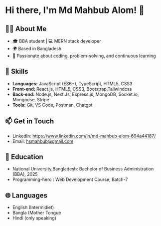 # Hi there, I'm Md Mahbub Alom! 👋

## 🧑‍💻 About Me

- 🎓 BBA student | 💻 MERN stack developer
- 🌍 Based in Bangladesh
- 🌱 Passionate about coding, problem-solving, and continuous learning

## 🚀 Skills

- **Languages:** JavaScript (ES6+), TypeScript, HTML5, CSS3
- **Front-end:** React.js, HTML5, CSS3, Bootstrap,Tailwindcss
- **Back-end:** Node.js, Next.Js, Express.js, MongoDB, Socket.io, Mongoose, Stripe
- **Tools:** Git, VS Code, Postman, Chatgpt


## 📫 Get in Touch

- LinkedIn: https://www.linkedin.com/in/md-mahbub-alom-694a44187/
- Email: hsmahbub@gmail.com


## 🌱 Education

- National University,Bangladesh: Bachelor of Business Administration (BBA), 2025
- Programming-hero : Web Development Course, Batch-7


## 🌐 Languages

- English (Intermidiet)
- Bangla (Mother Tongue
- Hindi (only speaking)

